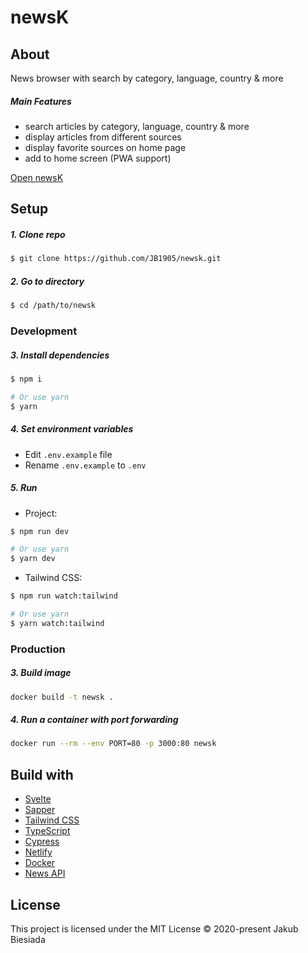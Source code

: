 # newsK

## About

News browser with search by category, language, country & more

##### Main Features

- search articles by category, language, country & more
- display articles from different sources
- display favorite sources on home page
- add to home screen (PWA support)

[Open newsK](https://newsk.netlify.app/)

## Setup

##### 1. Clone repo

```sh
$ git clone https://github.com/JB1905/newsk.git
```

##### 2. Go to directory

```sh
$ cd /path/to/newsk
```

### Development

##### 3. Install dependencies

```sh
$ npm i

# Or use yarn
$ yarn
```

##### 4. Set environment variables

- Edit `.env.example` file
- Rename `.env.example` to `.env`

##### 5. Run

- Project:

```sh
$ npm run dev

# Or use yarn
$ yarn dev
```

- Tailwind CSS:

```sh
$ npm run watch:tailwind

# Or use yarn
$ yarn watch:tailwind
```

### Production

##### 3. Build image

```sh
docker build -t newsk .
```

##### 4. Run a container with port forwarding

```sh
docker run --rm --env PORT=80 -p 3000:80 newsk
```

## Build with

- [Svelte](https://svelte.dev/)
- [Sapper](https://sapper.svelte.dev/)
- [Tailwind CSS](https://tailwindcss.com/)
- [TypeScript](https://www.typescriptlang.org/)
- [Cypress](https://www.cypress.io/)
- [Netlify](https://www.netlify.com/)
- [Docker](https://www.docker.com/)
- [News API](https://newsapi.org/)

## License

This project is licensed under the MIT License © 2020-present Jakub Biesiada
